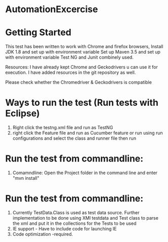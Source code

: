 # AutomationExcercise

Getting Started
===============
This test has been written to work with Chrome and firefox browsers, 
Install JDK 1.8 and set up with environment variable 
Set up Maven 3.5 and set up with environment variable
Test NG and Junit combinely used.

Resources: 
I have already kept Chrome and Geckodrivers u can use it for execution. I have added resources in the git repository as well. 

Please check whether the Chromedriver & Geckodrivers is compatible

Ways to run the test (Run tests with Eclipse)
====================================================
1. Right click the testng.xml file and run as TestNG
2. right click the Feature file and run as Cucumber feature or run using run configurations and select the class and runner file then run

Run the test from commandline: 
====================================================
1. Comamndline: Open the Project folder in the command line and enter "mvn install"

Run the test from commandline: 
====================================================
1. Currently TestData.Class is used as test data source. Further implementation to be done using XMl testdata and Test class to parse the xml and put it in the collections for the Tests to be used
2. IE support - Have to include code for launching IE
3. Code optimization -required.
